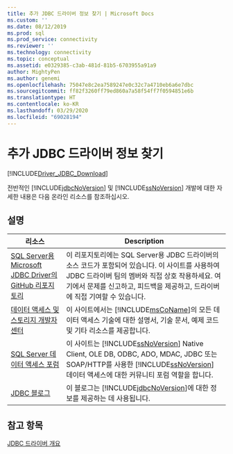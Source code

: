 ```yaml
---
title: 추가 JDBC 드라이버 정보 찾기 | Microsoft Docs
ms.custom: ''
ms.date: 08/12/2019
ms.prod: sql
ms.prod_service: connectivity
ms.reviewer: ''
ms.technology: connectivity
ms.topic: conceptual
ms.assetid: e0329385-c3ab-481d-81b5-6703955a91a9
author: MightyPen
ms.author: genemi
ms.openlocfilehash: 75047e8c2ea7589247e0c32c7a4710eb6a6e7dbc
ms.sourcegitcommit: ff82f3260ff79ed860a7a58f54ff7f0594851e6b
ms.translationtype: HT
ms.contentlocale: ko-KR
ms.lasthandoff: 03/29/2020
ms.locfileid: "69028194"
---
```

# <a name="finding-additional-jdbc-driver-information"></a>추가 JDBC 드라이버 정보 찾기

[!INCLUDE[Driver_JDBC_Download](../../includes/driver_jdbc_download.md)]

  전반적인 [!INCLUDE[jdbcNoVersion](../../includes/jdbcnoversion_md.md)] 및 [!INCLUDE[ssNoVersion](../../includes/ssnoversion-md.md)] 개발에 대한 자세한 내용은 다음 온라인 리소스를 참조하십시오.  
  
## <a name="remarks"></a>설명  
  
|리소스|Description|  
|--------------|-----------------|  
|[SQL Server용 Microsoft JDBC Driver의 GitHub 리포지토리](https://github.com/microsoft/mssql-jdbc)|이 리포지토리에는 SQL Server용 JDBC 드라이버의 소스 코드가 포함되어 있습니다. 이 사이트를 사용하여 JDBC 드라이버 팀의 멤버와 직접 상호 작용하세요. 여기에서 문제를 신고하고, 피드백을 제공하고, 드라이버에 직접 기여할 수 있습니다.|
|[데이터 액세스 및 스토리지 개발자 센터](https://go.microsoft.com/fwlink?linkid=4173)|이 사이트에서는 [!INCLUDE[msCoName](../../includes/msconame_md.md)]의 모든 데이터 액세스 기술에 대한 설명서, 기술 문서, 예제 코드 및 기타 리소스를 제공합니다.|  
|[SQL Server 데이터 액세스 포럼](https://go.microsoft.com/fwlink/?LinkId=70651)|이 사이트는 [!INCLUDE[ssNoVersion](../../includes/ssnoversion-md.md)] Native Client, OLE DB, ODBC, ADO, MDAC, JDBC 또는 SOAP/HTTP를 사용한 [!INCLUDE[ssNoVersion](../../includes/ssnoversion-md.md)] 데이터 액세스에 대한 커뮤니티 포럼 역할을 합니다.|  
|[JDBC 블로그](https://go.microsoft.com/fwlink/?LinkId=124746)|이 블로그는 [!INCLUDE[jdbcNoVersion](../../includes/jdbcnoversion_md.md)]에 대한 정보를 제공하는 데 사용됩니다.|  
  
## <a name="see-also"></a>참고 항목  

 [JDBC 드라이버 개요](../../connect/jdbc/overview-of-the-jdbc-driver.md)  

